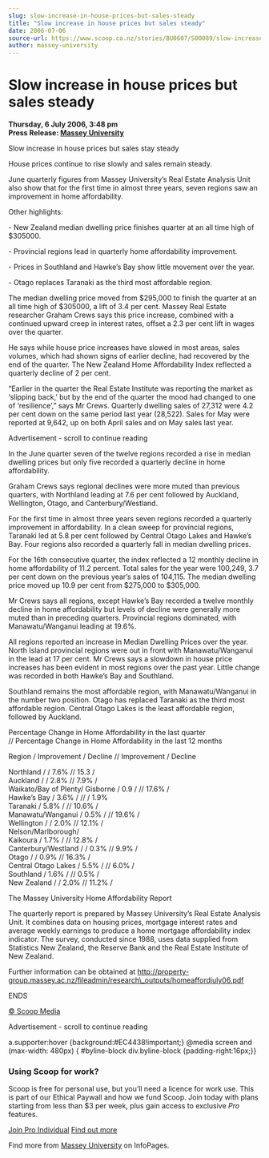 ```yaml
---
slug: slow-increase-in-house-prices-but-sales-steady
title: "Slow increase in house prices but sales steady"
date: 2006-07-06
source-url: https://www.scoop.co.nz/stories/BU0607/S00089/slow-increase-in-house-prices-but-sales-steady.htm
author: massey-university
---
```

Slow increase in house prices but sales steady
==============================================

**Thursday, 6 July 2006, 3:48 pm**  
**Press Release: [Massey University](https://info.scoop.co.nz/Massey_University)**

Slow increase in house prices but sales stay steady

House prices continue to rise slowly and sales remain steady.

June quarterly figures from Massey University’s Real Estate Analysis Unit also show that for the first time in almost three years, seven regions saw an improvement in home affordability.

Other highlights:

\- New Zealand median dwelling price finishes quarter at an all time high of $305000.

\- Provincial regions lead in quarterly home affordability improvement.

\- Prices in Southland and Hawke’s Bay show little movement over the year.

\- Otago replaces Taranaki as the third most affordable region.

The median dwelling price moved from $295,000 to finish the quarter at an all time high of $305000, a lift of 3.4 per cent. Massey Real Estate researcher Graham Crews says this price increase, combined with a continued upward creep in interest rates, offset a 2.3 per cent lift in wages over the quarter.

He says while house price increases have slowed in most areas, sales volumes, which had shown signs of earlier decline, had recovered by the end of the quarter. The New Zealand Home Affordability Index reflected a quarterly decline of 2 per cent.

“Earlier in the quarter the Real Estate Institute was reporting the market as ‘slipping back,’ but by the end of the quarter the mood had changed to one of ‘resilience’,” says Mr Crews. Quarterly dwelling sales of 27,312 were 4.2 per cent down on the same period last year (28,522). Sales for May were reported at 9,642, up on both April sales and on May sales last year.

Advertisement - scroll to continue reading





In the June quarter seven of the twelve regions recorded a rise in median dwelling prices but only five recorded a quarterly decline in home affordability.

Graham Crews says regional declines were more muted than previous quarters, with Northland leading at 7.6 per cent followed by Auckland, Wellington, Otago, and Canterbury/Westland.

For the first time in almost three years seven regions recorded a quarterly improvement in affordability. In a clean sweep for provincial regions, Taranaki led at 5.8 per cent followed by Central Otago Lakes and Hawke’s Bay. Four regions also recorded a quarterly fall in median dwelling prices.

For the 16th consecutive quarter, the index reflected a 12 monthly decline in home affordability of 11.2 percent. Total sales for the year were 100,249, 3.7 per cent down on the previous year’s sales of 104,115. The median dwelling price moved up 10.9 per cent from $275,000 to $305,000.

Mr Crews says all regions, except Hawke’s Bay recorded a twelve monthly decline in home affordability but levels of decline were generally more muted than in preceding quarters. Provincial regions dominated, with Manawatu/Wanganui leading at 19.6%.

All regions reported an increase in Median Dwelling Prices over the year. North Island provincial regions were out in front with Manawatu/Wanganui in the lead at 17 per cent. Mr Crews says a slowdown in house price increases has been evident in most regions over the past year. Little change was recorded in both Hawke’s Bay and Southland.

Southland remains the most affordable region, with Manawatu/Wanganui in the number two position. Otago has replaced Taranaki as the third most affordable region. Central Otago Lakes is the least affordable region, followed by Auckland.

Percentage Change in Home Affordability in the last quarter  
// Percentage Change in Home Affordability in the last 12 months

Region / Improvement / Decline // Improvement / Decline

Northland / / 7.6% // 15.3 /  
Auckland / / 2.8% // 7.9% /  
Waikato/Bay of Plenty/ Gisborne / 0.9 / // 17.6% /  
Hawke’s Bay / 3.6% / // / 1.9%  
Taranaki / 5.8% / // 10.6% /  
Manawatu/Wanganui / 0.5% / // 19.6% /  
Wellington / / 2.0% // 12.1% /  
Nelson/Marlborough/  
Kaikoura / 1.7% / // 12.8% /  
Canterbury/Westland / / 0.3% // 9.9% /  
Otago / / 0.9% // 16.3% /  
Central Otago Lakes / 5.5% / // 6.0% /  
Southland / 1.6% / // 0.5% /  
New Zealand / / 2.0% // 11.2% /

The Massey University Home Affordability Report

The quarterly report is prepared by Massey University’s Real Estate Analysis Unit. It combines data on housing prices, mortgage interest rates and average weekly earnings to produce a home mortgage affordability index indicator. The survey, conducted since 1988, uses data supplied from Statistics New Zealand, the Reserve Bank and the Real Estate Institute of New Zealand.

Further information can be obtained at http://property-group.massey.ac.nz/fileadmin/research\_outputs/homeaffordjuly06.pdf

ENDS

[© Scoop Media](http://www.scoop.co.nz/about/terms.html)  

Advertisement - scroll to continue reading



a.supporter:hover {background:#EC4438!important;} @media screen and (max-width: 480px) { #byline-block div.byline-block {padding-right:16px;}}

### Using Scoop for work?

Scoop is free for personal use, but you’ll need a licence for work use. This is part of our Ethical Paywall and how we fund Scoop. Join today with plans starting from less than $3 per week, plus gain access to exclusive _Pro_ features.  
  
[Join Pro Individual](https://pro.scoop.co.nz/Individual/?from=ProIn24) [Find out more](https://pro.scoop.co.nz/using-scoop-for-work/?from=ProIn24)

Find more from [Massey University](https://info.scoop.co.nz/Massey_University) on InfoPages.